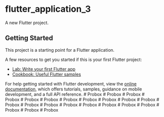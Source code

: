 # flutter_application_3

A new Flutter project.

## Getting Started

This project is a starting point for a Flutter application.

A few resources to get you started if this is your first Flutter project:

- [Lab: Write your first Flutter app](https://docs.flutter.dev/get-started/codelab)
- [Cookbook: Useful Flutter samples](https://docs.flutter.dev/cookbook)

For help getting started with Flutter development, view the
[online documentation](https://docs.flutter.dev/), which offers tutorials,
samples, guidance on mobile development, and a full API reference.
#   P r o b o x  
 #   P r o b o x  
 #   P r o b o x  
 #   P r o b o x  
 #   P r o b o x  
 #   P r o b o x  
 #   P r o b o x  
 #   P r o b o x  
 #   P r o b o x  
 #   P r o b o x  
 #   P r o b o x  
 #   P r o b o x  
 #   P r o b o x  
 #   P r o b o x  
 #   P r o b o x  
 #   P r o b o x  
 #   P r o b o x  
 #   P r o b o x  
 #   P r o b o x  
 #   P r o b o x  
 #   P r o b o x  
 #   P r o b o x  
 